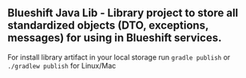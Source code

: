 ## Blueshift Java Lib - Library project to store all standardized objects (DTO, exceptions, messages) for using in Blueshift services.

For install library artifact in your local storage run
`gradle publish` or `./gradlew publish` for Linux/Mac
